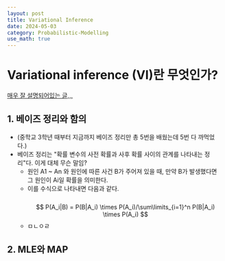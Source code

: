 ```yaml
---
layout: post
title: Variational Inference
date: 2024-05-03
category: Probabilistic-Modelling
use_math: true
---
```


# Variational inference (VI)란 무엇인가?

[매우 잘 설명되어있는 글,,,](https://velog.io/@gibonki77/Inference-1)

## 1. 베이즈 정리와 함의
- (중학교 3학년 때부터 지금까지 베이즈 정리만 총 5번을 배웠는데 5번 다 까먹었다.)
- 베이즈 정리는 "확률 변수의 사전 확률과 사후 확률 사이의 관계를 나타내는 정리"다. 이게 대체 무슨 말임?
  - 원인 A1 ~ An 와 원인에 따른 사건 B가 주어져 있을 때, 만약 B가 발생했다면 그 원인이 Ai일 확률을 의미한다.
  - 이를 수식으로 나타내면 다음과 같다. <br>  
    $$ P(A_i|B) = P(B|A_i) \times P(A_i)/\sum\limits_{i=1}^n P(B|A_i) \times P(A_i) $$
  - ㅁㄴㅇㄹ

## 2. MLE와 MAP